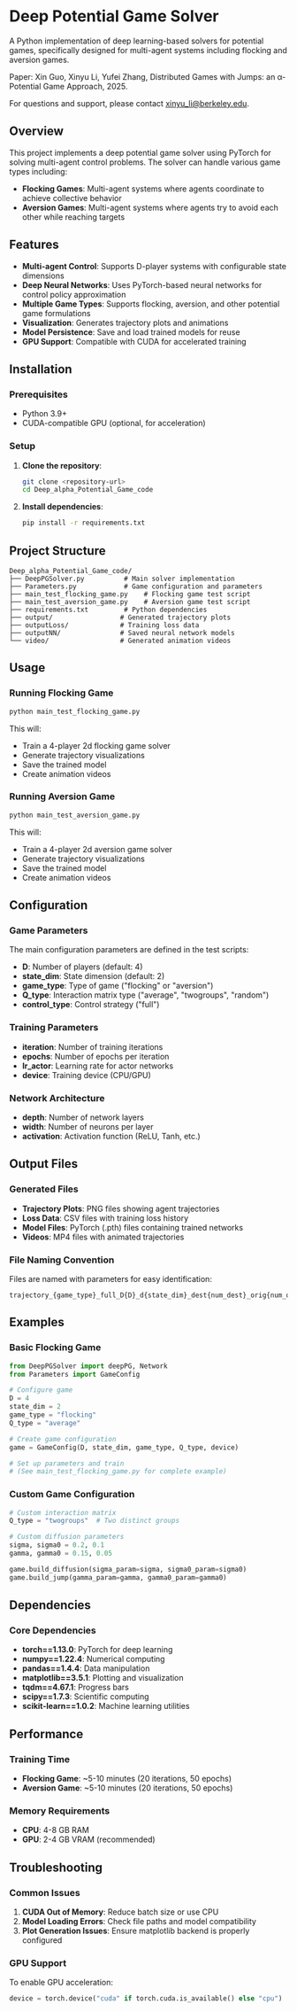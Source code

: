 # Deep Potential Game Solver

A Python implementation of deep learning-based solvers for potential games, specifically designed for multi-agent systems including flocking and aversion games.

Paper:  Xin Guo, Xinyu Li, Yufei Zhang, Distributed Games with Jumps: an α-Potential Game Approach, 2025.

For questions and support, please contact xinyu_li@berkeley.edu. 

## Overview

This project implements a deep potential game solver using PyTorch for solving multi-agent control problems. The solver can handle various game types including:

- **Flocking Games**: Multi-agent systems where agents coordinate to achieve collective behavior
- **Aversion Games**: Multi-agent systems where agents try to avoid each other while reaching targets

## Features

- **Multi-agent Control**: Supports D-player systems with configurable state dimensions
- **Deep Neural Networks**: Uses PyTorch-based neural networks for control policy approximation
- **Multiple Game Types**: Supports flocking, aversion, and other potential game formulations
- **Visualization**: Generates trajectory plots and animations
- **Model Persistence**: Save and load trained models for reuse
- **GPU Support**: Compatible with CUDA for accelerated training

## Installation

### Prerequisites

- Python 3.9+
- CUDA-compatible GPU (optional, for acceleration)

### Setup

1. **Clone the repository**:
   ```bash
   git clone <repository-url>
   cd Deep_alpha_Potential_Game_code
   ```

2. **Install dependencies**:
   ```bash
   pip install -r requirements.txt
   ```

## Project Structure

```
Deep_alpha_Potential_Game_code/
├── DeepPGSolver.py          # Main solver implementation
├── Parameters.py            # Game configuration and parameters
├── main_test_flocking_game.py    # Flocking game test script
├── main_test_aversion_game.py    # Aversion game test script
├── requirements.txt         # Python dependencies
├── output/                 # Generated trajectory plots
├── outputLoss/             # Training loss data
├── outputNN/               # Saved neural network models
└── video/                  # Generated animation videos
```

## Usage

### Running Flocking Game

```bash
python main_test_flocking_game.py
```

This will:
- Train a 4-player 2d flocking game solver
- Generate trajectory visualizations
- Save the trained model
- Create animation videos

### Running Aversion Game

```bash
python main_test_aversion_game.py
```

This will:
- Train a 4-player 2d aversion game solver
- Generate trajectory visualizations
- Save the trained model
- Create animation videos

## Configuration

### Game Parameters

The main configuration parameters are defined in the test scripts:

- **D**: Number of players (default: 4)
- **state_dim**: State dimension (default: 2)
- **game_type**: Type of game ("flocking" or "aversion")
- **Q_type**: Interaction matrix type ("average", "twogroups", "random")
- **control_type**: Control strategy ("full")

### Training Parameters

- **iteration**: Number of training iterations
- **epochs**: Number of epochs per iteration
- **lr_actor**: Learning rate for actor networks
- **device**: Training device (CPU/GPU)

### Network Architecture

- **depth**: Number of network layers
- **width**: Number of neurons per layer
- **activation**: Activation function (ReLU, Tanh, etc.)

## Output Files

### Generated Files

- **Trajectory Plots**: PNG files showing agent trajectories
- **Loss Data**: CSV files with training loss history
- **Model Files**: PyTorch (.pth) files containing trained networks
- **Videos**: MP4 files with animated trajectories

### File Naming Convention

Files are named with parameters for easy identification:
```
trajectory_{game_type}_full_D{D}_d{state_dim}_dest{num_dest}_orig{num_orig}_{Q_type}_fiu{fi_param_u}_fix{fi_param_x}_gi{gi_param}_Depth{depth}sigma{sigma}_sigma0{sigma0}_gamma{gamma}_gamma0{gamma0}
```

## Examples

### Basic Flocking Game

```python
from DeepPGSolver import deepPG, Network
from Parameters import GameConfig

# Configure game
D = 4
state_dim = 2
game_type = "flocking"
Q_type = "average"

# Create game configuration
game = GameConfig(D, state_dim, game_type, Q_type, device)

# Set up parameters and train
# (See main_test_flocking_game.py for complete example)
```

### Custom Game Configuration

```python
# Custom interaction matrix
Q_type = "twogroups"  # Two distinct groups

# Custom diffusion parameters
sigma, sigma0 = 0.2, 0.1
gamma, gamma0 = 0.15, 0.05

game.build_diffusion(sigma_param=sigma, sigma0_param=sigma0)
game.build_jump(gamma_param=gamma, gamma0_param=gamma0)
```

## Dependencies

### Core Dependencies

- **torch==1.13.0**: PyTorch for deep learning
- **numpy==1.22.4**: Numerical computing
- **pandas==1.4.4**: Data manipulation
- **matplotlib==3.5.1**: Plotting and visualization
- **tqdm==4.67.1**: Progress bars
- **scipy==1.7.3**: Scientific computing
- **scikit-learn==1.0.2**: Machine learning utilities

## Performance

### Training Time

- **Flocking Game**: ~5-10 minutes (20 iterations, 50 epochs)
- **Aversion Game**: ~5-10 minutes (20 iterations, 50 epochs)

### Memory Requirements

- **CPU**: 4-8 GB RAM
- **GPU**: 2-4 GB VRAM (recommended)

## Troubleshooting

### Common Issues

1. **CUDA Out of Memory**: Reduce batch size or use CPU
2. **Model Loading Errors**: Check file paths and model compatibility
3. **Plot Generation Issues**: Ensure matplotlib backend is properly configured

### GPU Support

To enable GPU acceleration:
```python
device = torch.device("cuda" if torch.cuda.is_available() else "cpu")
```


